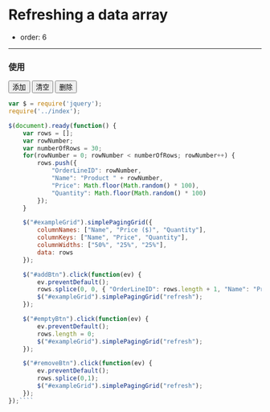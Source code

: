 # Refreshing a data array

- order: 6

---

<link href="http://ue.17173cdn.com/a/lib/gallery/bootstrap/3.0.0/bootstrap.css" rel="stylesheet">
<link rel="stylesheet" type="text/css" href="../src/bootstrap3-grid.css">


### 使用

<div class="btn-group">
  <button class="btn btn-default" id="addBtn">添加</button>
  <button class="btn btn-default" id="emptyBtn">清空</button>
  <button class="btn btn-default" id="removeBtn">删除</button>
</div>
<div id="exampleGrid"></div>

````javascript
var $ = require('jquery');
require('../index');

$(document).ready(function() {
    var rows = [];
    var rowNumber;
    var numberOfRows = 30;
    for(rowNumber = 0; rowNumber < numberOfRows; rowNumber++) {
        rows.push({
            "OrderLineID": rowNumber,
            "Name": "Product " + rowNumber,
            "Price": Math.floor(Math.random() * 100),
            "Quantity": Math.floor(Math.random() * 100)
        });
    }

    $("#exampleGrid").simplePagingGrid({
        columnNames: ["Name", "Price ($)", "Quantity"],
        columnKeys: ["Name", "Price", "Quantity"],
        columnWidths: ["50%", "25%", "25%"],
        data: rows
    });

    $("#addBtn").click(function(ev) {
        ev.preventDefault();
        rows.splice(0, 0, { "OrderLineID": rows.length + 1, "Name": "Product" + (rows.length + 1), "Price": Math.floor(Math.random() * 100), "Quantity": Math.floor(Math.random() * 100) });
        $("#exampleGrid").simplePagingGrid("refresh");
    });

    $("#emptyBtn").click(function(ev) {
        ev.preventDefault();
        rows.length = 0;
        $("#exampleGrid").simplePagingGrid("refresh");
    });

    $("#removeBtn").click(function(ev) {
        ev.preventDefault();
        rows.splice(0,1);
        $("#exampleGrid").simplePagingGrid("refresh");
    });
});````
